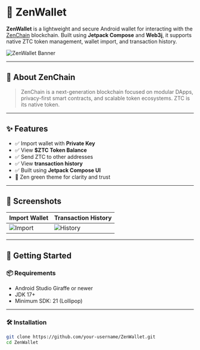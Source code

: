 # 🦎 ZenWallet

**ZenWallet** is a lightweight and secure Android wallet for interacting with the [ZenChain](https://zenchain.network) blockchain. Built using **Jetpack Compose** and **Web3j**, it supports native ZTC token management, wallet import, and transaction history.

![ZenWallet Banner](https://your-image-url-if-any.com/banner.png)

---

## 🔗 About ZenChain
> ZenChain is a next-generation blockchain focused on modular DApps, privacy-first smart contracts, and scalable token ecosystems. ZTC is its native token.

---

## ✨ Features

- ✅ Import wallet with **Private Key**
- ✅ View **$ZTC Token Balance**
- ✅ Send ZTC to other addresses
- ✅ View **transaction history**
- ✅ Built using **Jetpack Compose UI**
- 🎨 Zen green theme for clarity and trust

---

## 📱 Screenshots

| Import Wallet | Transaction History |
|---------------|---------------------|
| ![Import](<img width="331" height="752" alt="Image" src="https://github.com/user-attachments/assets/e0c89b50-b9b1-4c21-846c-0b3d0ed3219a" />) | ![History](screenshots/history.png) |

---

## 🚀 Getting Started

### 📦 Requirements

- Android Studio Giraffe or newer
- JDK 17+
- Minimum SDK: 21 (Lollipop)

---

### 🛠 Installation

```bash
git clone https://github.com/your-username/ZenWallet.git
cd ZenWallet

